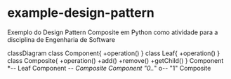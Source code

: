 # example-design-pattern

Exemplo do Design Pattern Composite em Python como atividade para a disciplina de Engenharia de Software

classDiagram
class Component{
+operation()
}
class Leaf{
+operation()
}
class Composite{
+operation()
+add()
+remove()
+getChild()
}
Component *-- Leaf
Component *-- Composite
Component "0..*" o-- "1" Composite
